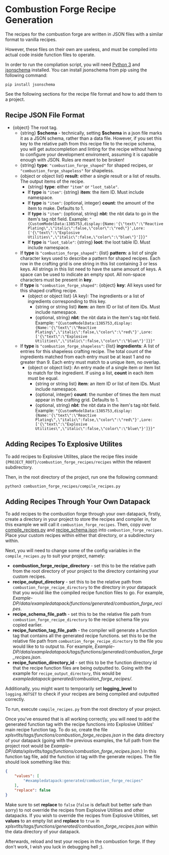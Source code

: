 # Combustion Forge Recipe Generation

The recipes for the combustion forge are written in JSON files with a similar format to vanilla recipes.

However, these files on their own are useless, and must be compiled into actual code inside function files to operate.

In order to run the compliation script, you will need [Python 3](https://www.python.org "Python's website") and [jsonschema](https://pypi.org/project/jsonschema "jsonschema on PyPI") installed. You can install jsonschema from pip using the following command:

```console
pip install jsonschema
```

See the following sections for the recipe file format and how to add them to a project.

## Recipe JSON File Format

 - {object} The root tag.
   - {string} **\$schema** - technically, setting **\$schema** in a json file marks it as a JSON schema, rather than a data file. However, if you set this key to the relative path from this recipe file to the recipe schema, you will get autocompletion and linting for the recipe without having to configure your development enviroment, assuming it is capable enough with JSON. Rules are meant to be broken!
   - {string} **type**: `"combustion_forge_shaped"` for shaped recipes, or `"combustion_forge_shapeless"` for shapeless.
   - {object or object list} **result**: either a single result or a list of results. The output items of the recipe.
     - {string} **type**: either `"item"` or `"loot_table"`.
     - If **type** is `"item"`: {string} **item**: the item ID. Must include namespace.
     - If **type** is `"item"`: {optional, integer} **count**: the amount of the item to make. Defaults to 1.
     - If **type** is `"item"`: {optional, string} **nbt**: the nbt data to go in the item's tag nbt field. Example: `"{CustomModelData:1385753,display:{Name:'{\"text\":\"Reactive Plating\",\"italic\":false,\"color\":\"red\"}',Lore:['{\"text\":\"Explosive Utilities\",\"italic\":false,\"color\":\"blue\"}']}}"`
     - If **type** is `"loot_table"`: {string} **loot**: the loot table ID. Must include namespace.
   - If **type** is `"combustion_forge_shaped"`: {list} **pattern**: a list of single character keys used to describe a pattern for shaped recipes. Each row in the crafting grid is one string in this list containing 3 or less keys. All strings in this list need to have the same amount of keys. A space can be used to indicate an empty spot. All non-space characters must be present in **key**.
   - If **type** is  `"combustion_forge_shaped"`: {object} **key**: All keys used for this shaped crafting recipe. 
     - {object or object list} (A key): The ingredients or a list of ingredients corresponding to this key.
       - {string or string list} **item**: an item ID or list of item IDs. Must include namespace.
       - {optional, string} **nbt**: the nbt data in the item's tag nbt field. Example: `"{CustomModelData:1385753,display:{Name:'{\"text\":\"Reactive Plating\",\"italic\":false,\"color\":\"red\"}',Lore:['{\"text\":\"Explosive Utilities\",\"italic\":false,\"color\":\"blue\"}']}}"`
   - If **type** is  `"combustion_forge_shapeless"`: {list} **ingredients**: A list of entries for this shapeless crafting recipe. The total count of the ingredients matched from each entry must be at least 1 and no greater than 9. Each entry must match to a unique item, no overlap.
     - {object or object list}: An entry made of a single item or item list to match for the ingredient. If using a list, **count** in each item must be equal. 
       - {string or string list} **item**: an item ID or list of item IDs. Must include namespace.
       - {optional, integer} **count**: the number of times the item must appear in the crafting grid. Defaults to 1.
       - {optional, string} **nbt**: the nbt data in the item's tag nbt field. Example: `"{CustomModelData:1385753,display:{Name:'{\"text\":\"Reactive Plating\",\"italic\":false,\"color\":\"red\"}',Lore:['{\"text\":\"Explosive Utilities\",\"italic\":false,\"color\":\"blue\"}']}}"`

## Adding Recipes To Explosive Utilites

To add recipes to Explosive Utilites, place the recipe files inside `{PROJECT_ROOT}/combustion_forge_recipes/recipes` within the relavent subdirectory.

Then, in the root directory of the project, run one the following command:

```console
python3 combustion_forge_recipes/compile_recipes.py
``` 

## Adding Recipes Through Your Own Datapack

To add recipes to the combustion forge through your own datapack, firstly, create a directory in your project to store the recipes and compiler in, for this example we will call it `combustion_forge_recipes`. Then, copy over [compile_recipes.py](compile_recipes.py) and [recipe_schema.json](recipe_schema.json) into `combustion_forge_recipes`. Place your custom recipes within either that directory, or a subdirectory within.

Next, you will need to change some of the config variables in the `compile_recipes.py` to suit your project, namely:
- **combustion_forge_recipe_directory** - set this to be the relative path from the root directory of your project to the directory containing your custom recipes.
- **recipe_output_directory** - set this to be the relative path from `combustion_forge_recipe_directory` to the directory in your datapack that you would like the compiled recipe function files to go. For example, *Example-DP/data/exampledatapack/functions/generated/combustion_forge_recipes*.
- **recipe_schema_file_path** - set this to be the relative file path from `combustion_forge_recipe_directory` to the recipe schema file you copied earlier.
- **recipe_function_tag_file_path** - the compiler will generate a function tag that contains all the generated recipe functions. set this to be the relative file path from `combustion_forge_recipe_directory` to the file you would like to to output to. For example, *Example-DP/data/exampledatapack/tags/functions/generated/combustion_forge_recipes.json*.
- **recipe_function_directory_id** - set this to be the function directory id that the recipe function files are being outputted to. Going with the example for `recipe_output_directory`, this would be *exampledatapack:generated/combustion_forge_recipes/*.

Additionally, you might want to temporarily set **logging_level** to `logging.NOTSET` to check if your recipes are being compiled and outputted correctly. 

To run, execute `compile_recipes.py` from the root directory of your project.

Once you've ensured that is all working correctly, you will need to add the generated function tag with the recipe functions into Explosive Utilities' main recipe function tag. To do so, create the file *xplsvtlts/tags/functions/combustion_forge_recipes.json* in the data directory of your datapack (going with the previous examples, the full path from the project root would be *Example-DP/data/xplsvtlts/tags/functions/combustion_forge_recipes.json*.) In this function tag file, add the function id tag with the generate recipes. The file should look something like this:

```json
{
    "values": [
        "#exampledatapack:generated/combustion_forge_recipes"
    ],
    "replace": false
}
```

Make sure to set **replace** to `false` (`false` is default but better safe than sorry) to not override the recipes from Explosive Utilities and other datapacks. If you wish to override the recipes from Explosive Utilities, set **values** to an empty list and **replace** to `true` in  *xplsvtlts/tags/functions/generated/combustion_forge_recipes.json* within the data directory of your datapack.

Afterwards, reload and test your recipes in the combustion forge. If they don't work, I wish you luck in debugging hell ;).